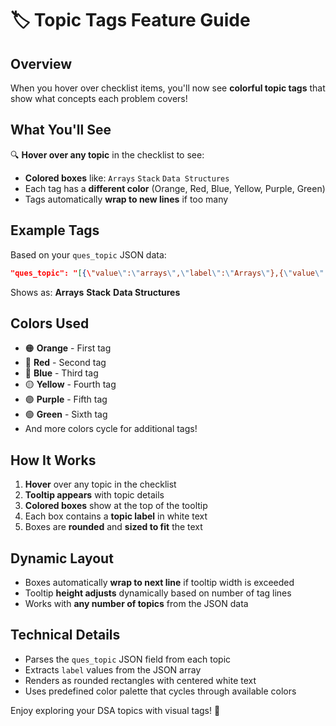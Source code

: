 # 🏷️ Topic Tags Feature Guide

## Overview
When you hover over checklist items, you'll now see **colorful topic tags** that show what concepts each problem covers!

## What You'll See
🔍 **Hover over any topic** in the checklist to see:
- **Colored boxes** like: `Arrays` `Stack` `Data Structures`
- Each tag has a **different color** (Orange, Red, Blue, Yellow, Purple, Green)
- Tags automatically **wrap to new lines** if too many

## Example Tags
Based on your `ques_topic` JSON data:
```json
"ques_topic": "[{\"value\":\"arrays\",\"label\":\"Arrays\"},{\"value\":\"stack\",\"label\":\"Stack\"},{\"value\":\"data-structure\",\"label\":\"Data Structures\"}]"
```

Shows as: **Arrays** **Stack** **Data Structures**

## Colors Used
- 🟠 **Orange** - First tag
- 🔴 **Red** - Second tag  
- 🔵 **Blue** - Third tag
- 🟡 **Yellow** - Fourth tag
- 🟣 **Purple** - Fifth tag
- 🟢 **Green** - Sixth tag
- And more colors cycle for additional tags!

## How It Works
1. **Hover** over any topic in the checklist
2. **Tooltip appears** with topic details
3. **Colored boxes** show at the top of the tooltip
4. Each box contains a **topic label** in white text
5. Boxes are **rounded** and **sized to fit** the text

## Dynamic Layout
- Boxes automatically **wrap to next line** if tooltip width is exceeded
- Tooltip **height adjusts** dynamically based on number of tag lines
- Works with **any number of topics** from the JSON data

## Technical Details
- Parses the `ques_topic` JSON field from each topic
- Extracts `label` values from the JSON array
- Renders as rounded rectangles with centered white text
- Uses predefined color palette that cycles through available colors

Enjoy exploring your DSA topics with visual tags! 🎨